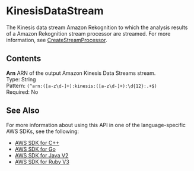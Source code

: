 # KinesisDataStream<a name="API_KinesisDataStream"></a>

The Kinesis data stream Amazon Rekognition to which the analysis results of a Amazon Rekognition stream processor are streamed\. For more information, see [CreateStreamProcessor](API_CreateStreamProcessor.md)\.

## Contents<a name="API_KinesisDataStream_Contents"></a>

 **Arn**   <a name="rekognition-Type-KinesisDataStream-Arn"></a>
ARN of the output Amazon Kinesis Data Streams stream\.  
Type: String  
Pattern: `(^arn:([a-z\d-]+):kinesis:([a-z\d-]+):\d{12}:.+$)`   
Required: No

## See Also<a name="API_KinesisDataStream_SeeAlso"></a>

For more information about using this API in one of the language\-specific AWS SDKs, see the following:
+  [AWS SDK for C\+\+](https://docs.aws.amazon.com/goto/SdkForCpp/rekognition-2016-06-27/KinesisDataStream) 
+  [AWS SDK for Go](https://docs.aws.amazon.com/goto/SdkForGoV1/rekognition-2016-06-27/KinesisDataStream) 
+  [AWS SDK for Java V2](https://docs.aws.amazon.com/goto/SdkForJavaV2/rekognition-2016-06-27/KinesisDataStream) 
+  [AWS SDK for Ruby V3](https://docs.aws.amazon.com/goto/SdkForRubyV3/rekognition-2016-06-27/KinesisDataStream) 